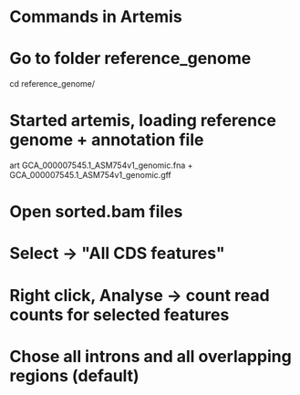 # Commands in Artemis 
# Go to folder reference_genome
cd reference_genome/

# Started artemis, loading reference genome + annotation file
art GCA_000007545.1_ASM754v1_genomic.fna + GCA_000007545.1_ASM754v1_genomic.gff

# Open sorted.bam files 

# Select -> "All CDS features"

# Right click, Analyse -> count read counts for selected features

# Chose all introns and all overlapping regions (default)

